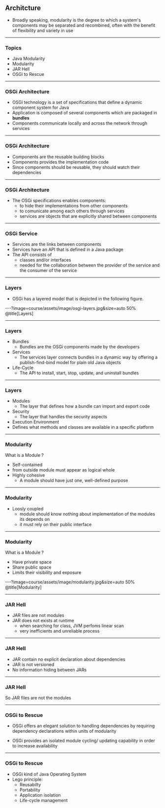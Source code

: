 
## Architcture

 
* Broadly speaking, modularity is the degree to which a system's components may be separated and recombined, often with the benefit of flexibility and variety in use

---

### Topics

* Java Modularity
* Modularity
* JAR Hell
* OSGi to Rescue

---

### OSGi Architecture

* OSGi technology is a set of specifications that define a dynamic component system for Java
* Application is composed of several components which are packaged in <b>bundles</b>
* Components communicate locally and across the network through services

---

### OSGi Architecture

* Components are the reusable building blocks
* Components provides the implementation code
* Since components should be reusable, they should watch their dependencies 

---

### OSGi Architecture

* The OSGi specifications enables components:
   * to hide their implementations from other components 
   * to comunicate among each others through services
   * services are objects that are explicitly shared between components

---

### OSGi Service

* Services are the links between components
* Services have an API that is defined in a Java package
* The API consists of 
   * classes and/or interfaces 
   * needed for the collaboration between the provider of the service and the consumer of the service
   
---

### Layers 

* OSGi has a layered model that is depicted in the following figure.

---?image=course/assets/image/osgi-layers.jpg&size=auto 50%
@title[Layers]

---

### Layers 

* Bundles 
  * Bundles are the OSGi components made by the developers
* Services 
  * The services layer connects bundles in a dynamic way by offering a publish-find-bind model for plain old Java objects
* Life-Cycle
  * The API to install, start, stop, update, and uninstall bundles
---

### Layers

* Modules 
  * The layer that defines how a bundle can import and export code
* Security 
  * The layer that handles the security aspects
* Execution Environment 
 * Defines what methods and classes are available in a specific platform
 


---

### Modularity

What is a Module ?

* Self-contained
 * from outside module must appear as logical whole
* Highly cohesive
  *  A module should have just one, well-defined purpose 

---

### Modularity

* Loosly coupled
  * module should know nothing about implementation of the modules its depends on
  * it must rely on their public interface

---

### Modularity

What is a Module ?

* Have private space 
* Share public space
* Limits their visibility and exposure

---?image=course/assets/image/modularity.jpg&size=auto 50%
@title[Modularity]

---
### JAR Hell

* JAR files are not modules
* JAR does not exists at runtime
  * when searching for class, JVM perfoms linear scan 
  * very inefficients and unreliable process
  
---

### JAR Hell
  
* JAR contain no explicit declaration about dependencies
* JAR is not versioned
* No information hiding between JARs 
  
---

### JAR Hell

So JAR files are not the modules

---

### OSGi to Rescue

* OSGi offers an elegant solution to handling
dependencies by requiring dependency
declarations within units of modularity

* OSGi provides an isolated module cycling/
updating capability in order to increase availability

---

### OSGi to Rescue

* OSGi kind of Java Operating System
* Lego principle:
  * Reusabilty
  * Portability
  * Application isolation
  * Life-cycle management
  
